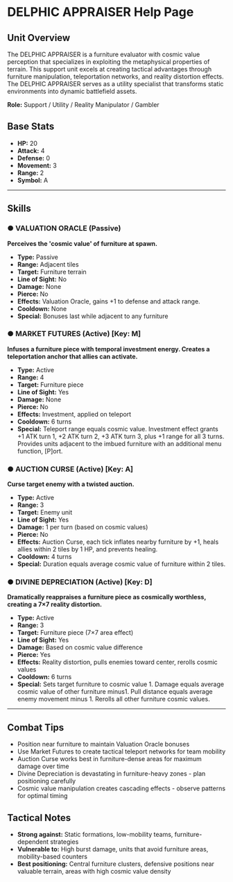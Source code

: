 # DELPHIC APPRAISER Help Page

## Unit Overview
The DELPHIC APPRAISER is a furniture evaluator with cosmic value perception that specializes in exploiting the metaphysical properties of terrain. This support unit excels at creating tactical advantages through furniture manipulation, teleportation networks, and reality distortion effects. The DELPHIC APPRAISER serves as a utility specialist that transforms static environments into dynamic battlefield assets.

**Role:** Support / Utility / Reality Manipulator / Gambler

## Base Stats
- **HP:** 20
- **Attack:** 4
- **Defense:** 0
- **Movement:** 3
- **Range:** 2
- **Symbol:** A

---

## Skills

### ● VALUATION ORACLE (Passive)
**Perceives the 'cosmic value' of furniture at spawn.**

- **Type:** Passive
- **Range:** Adjacent tiles
- **Target:** Furniture terrain
- **Line of Sight:** No
- **Damage:** None
- **Pierce:** No
- **Effects:** Valuation Oracle, gains +1 to defense and attack range.
- **Cooldown:** None
- **Special:** Bonuses last while adjacent to any furniture

### ● MARKET FUTURES (Active) [Key: M]
**Infuses a furniture piece with temporal investment energy. Creates a teleportation anchor that allies can activate.**

- **Type:** Active
- **Range:** 4
- **Target:** Furniture piece
- **Line of Sight:** Yes
- **Damage:** None
- **Pierce:** No
- **Effects:** Investment, applied on teleport
- **Cooldown:** 6 turns
- **Special:** Teleport range equals cosmic value. Investment effect grants +1 ATK turn 1, +2 ATK turn 2, +3 ATK turn 3, plus +1 range for all 3 turns. Provides units adjacent to the imbued furniture with an additional menu function, [P]ort.

### ● AUCTION CURSE (Active) [Key: A]
**Curse target enemy with a twisted auction.**

- **Type:** Active
- **Range:** 3
- **Target:** Enemy unit
- **Line of Sight:** Yes
- **Damage:** 1 per turn (based on cosmic values)
- **Pierce:** No
- **Effects:** Auction Curse, each tick inflates nearby furniture by +1, heals allies within 2 tiles by 1 HP, and prevents healing.
- **Cooldown:** 4 turns
- **Special:** Duration equals average cosmic value of furniture within 2 tiles.

### ● DIVINE DEPRECIATION (Active) [Key: D]
**Dramatically reappraises a furniture piece as cosmically worthless, creating a 7×7 reality distortion.**

- **Type:** Active
- **Range:** 3
- **Target:** Furniture piece (7×7 area effect)
- **Line of Sight:** Yes
- **Damage:** Based on cosmic value difference
- **Pierce:** Yes
- **Effects:** Reality distortion, pulls enemies toward center, rerolls cosmic values
- **Cooldown:** 6 turns
- **Special:** Sets target furniture to cosmic value 1. Damage equals average cosmic value of other furniture minus1. Pull distance equals average enemy movement minus 1. Rerolls all other furniture cosmic values.

---

## Combat Tips
- Position near furniture to maintain Valuation Oracle bonuses
- Use Market Futures to create tactical teleport networks for team mobility
- Auction Curse works best in furniture-dense areas for maximum damage over time
- Divine Depreciation is devastating in furniture-heavy zones - plan positioning carefully
- Cosmic value manipulation creates cascading effects - observe patterns for optimal timing

## Tactical Notes
- **Strong against:** Static formations, low-mobility teams, furniture-dependent strategies
- **Vulnerable to:** High burst damage, units that avoid furniture areas, mobility-based counters
- **Best positioning:** Central furniture clusters, defensive positions near valuable terrain, areas with high cosmic value density